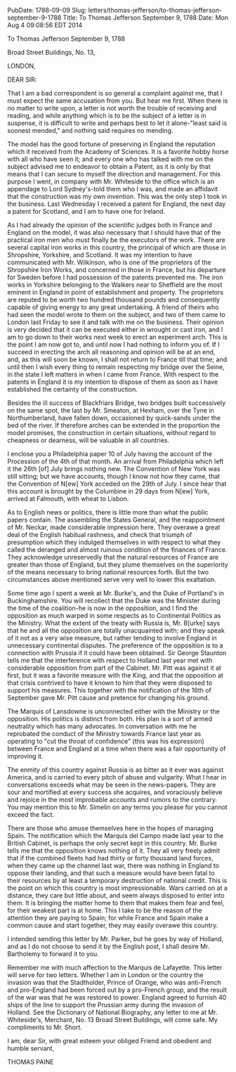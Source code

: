 PubDate: 1788-09-09
Slug: letters/thomas-jefferson/to-thomas-jefferson-september-9-1788
Title: To Thomas Jefferson  September 9, 1788
Date: Mon Aug  4 09:08:56 EDT 2014

   To Thomas Jefferson  September 9, 1788

   Broad Street Buildings, No. 13,

   LONDON,

   DEAR SIR:

   That I am a bad correspondent is so general a complaint against me, that I
   must expect the same accusation from you. But hear me first. When there is
   no matter to write upon, a letter is not worth the trouble of receiving
   and reading, and while anything which is to be the subject of a letter is
   in suspense, it is difficult to write and perhaps best to let it
   alone-"least said is soonest mended," and nothing said requires no
   mending.

   The model has the good fortune of preserving in England the reputation
   which it received from the Academy of Sciences. It is a favorite hobby
   horse with all who have seen it; and every one who has talked with me on
   the subject advised me to endeavor to obtain a Patent, as it is only by
   that means that I can secure to myself the direction and management. For
   this purpose I went, in company with Mr. Whiteside to the office which is
   an appendage to Lord Sydney's-told them who I was, and made an affidavit
   that the construction was my own invention. This was the only step I took
   in the business. Last Wednesday I received a patent for England, the next
   day a patent for Scotland, and I am to have one for Ireland.

   As I had already the opinion of the scientific judges both in France and
   England on the model, it was also necessary that I should have that of the
   practical iron men who must finally be the executors of the work. There
   are several capital iron works in this country, the principal of which are
   those in Shropshire, Yorkshire, and Scotland. It was my intention to have
   communicated with Mr. Wilkinson, who is one of the proprietors of the
   Shropshire Iron Works, and concerned in those in France, but his departure
   for Sweden before I had possession of the patents prevented me. The iron
   works in Yorkshire belonging to the Walkers near to Sheffield are the most
   eminent in England in point of establishment and property. The proprietors
   are reputed to be worth two hundred thousand pounds and consequently
   capable of giving energy to any great undertaking. A friend of theirs who
   had seen the model wrote to them on the subject, and two of them came to
   London last Friday to see it and talk with me on the business. Their
   opinion is very decided that it can be executed either in wrought or cast
   iron, and I am to go down to their works next week to erect an experiment
   arch. This is the point I am now got to, and until now I had nothing to
   inform you of. If I succeed in erecting the arch all reasoning and opinion
   will be at an end, and, as this will soon be known, I shall not return to
   France till that time; and until then I wish every thing to remain
   respecting my bridge over the Seine, in the state I left matters in when I
   came from France. With respect to the patents in England it is my
   intention to dispose of them as soon as I have established the certainty
   of the construction.

   Besides the ill success of Blackfriars Bridge, two bridges built
   successively on the same spot, the last by Mr. Smeaton, at Hexham, over
   the Tyne in Northumberland, have fallen down, occasioned by quick-sands
   under the bed of the river. If therefore arches can be extended in the
   proportion the model promises, the construction in certain situations,
   without regard to cheapness or dearness, will be valuable in all
   countries.

   I enclose you a Philadelphia paper 10 of July having the account of the
   Procession of the 4th of that month. An arrival from Philadelphia which
   left it the 26th [of] July brings nothing new. The Convention of New York
   was still sitting; but we have accounts, though I know not how they came,
   that the Convention of N[ew] York acceded on the 29th of July. I since
   hear that this account is brought by the Columbine in 29 days from N[ew]
   York, arrived at Falmouth, with wheat to Lisbon.

   As to English news or politics, there is little more than what the public
   papers contain. The assembling the States General, and the reappointment
   of Mr. Neckar, made considerable impression here. They overawe a great
   deal of the English habitual rashness, and check that triumph of
   presumption which they indulged themselves in with respect to what they
   called the deranged and almost ruinous condition of the finances of
   France. They acknowledge unreservedly that the natural resources of France
   are greater than those of England, but they plume themselves on the
   superiority of the means necessary to bring national resources forth. But
   the two circumstances above mentioned serve very well to lower this
   exaltation.

   Some time ago I spent a week at Mr. Burke's, and the Duke of Portland's in
   Buckinghamshire. You will recollect that the Duke was the Minister during
   the time of the coalition-he is now in the opposition, and I find the
   opposition as much warped in some respects as to Continental Politics as
   the Ministry. What the extent of the treaty with Russia is, Mr. B[urke]
   says that he and all the opposition are totally unacquainted with; and
   they speak of it not as a very wise measure, but rather tending to involve
   England in unnecessary continental disputes. The preference of the
   opposition is to a connection with Prussia if it could have been obtained.
   Sir George Staunton tells me that the interference with respect to Holland
   last year met with considerable opposition from part of the Cabinet. Mr.
   Pitt was against it at first, but it was a favorite measure with the King,
   and that the opposition at that crisis contrived to have it known to him
   that they were disposed to support his measures. This together with the
   notification of the 16th of September gave Mr. Pitt cause and pretence for
   changing his ground.

   The Marquis of Lansdowne is unconnected either with the Ministry or the
   opposition. His politics is distinct from both. His plan is a sort of
   armed neutrality which has many advocates. In conversation with me he
   reprobated the conduct of the Ministry towards France last year as
   operating to "cut the throat of confidence" (this was his expression)
   between France and England at a time when there was a fair opportunity of
   improving it.

   The enmity of this country against Russia is as bitter as it ever was
   against America, and is carried to every pitch of abuse and vulgarity.
   What I hear in conversations exceeds what may be seen in the news-papers.
   They are sour and mortified at every success she acquires, and voraciously
   believe and rejoice in the most improbable accounts and rumors to the
   contrary. You may mention this to Mr. Simelin on any terms you please for
   you cannot exceed the fact.

   There are those who amuse themselves here in the hopes of managing Spain.
   The notification which the Marquis del Campo made last year to the British
   Cabinet, is perhaps the only secret kept in this country. Mr. Burke tells
   me that the opposition knows nothing of it. They all very freely admit
   that if the combined fleets had had thirty or forty thousand land forces,
   when they came up the channel last war, there was nothing in England to
   oppose their landing, and that such a measure would have been fatal to
   their resources by at least a temporary destruction of national credit.
   This is the point on which this country is most impressionable. Wars
   carried on at a distance, they care but little about, and seem always
   disposed to enter into them. It is bringing the matter home to them that
   makes them fear and feel, for their weakest part is at home. This I take
   to be the reason of the attention they are paying to Spain; for while
   France and Spain make a common cause and start together, they may easily
   overawe this country.

   I intended sending this letter by Mr. Parker, but he goes by way of
   Holland, and as I do not choose to send it by the English post, I shall
   desire Mr. Bartholemy to forward it to you.

   Remember me with much affection to the Marquis de Lafayette. This letter
   will serve for two letters. Whether I am in London or the country the
   invasion was that the Stadtholder, Prince of Orange, who was anti-French
   and pro-England had been forced out by a pro-French group, and the result
   of the war was that he was restored to power. England agreed to furnish 40
   ships of the line to support the Prussian army during the invasion of
   Holland. See the Dictionary of National Biography, any letter to me at Mr.
   Whiteside's, Merchant, No. 13 Broad Street Buildings, will come safe. My
   compliments to Mr. Short.

   I am, dear Sir, with great esteem your obliged Friend and obedient and
   humble servant,

   THOMAS PAINE


